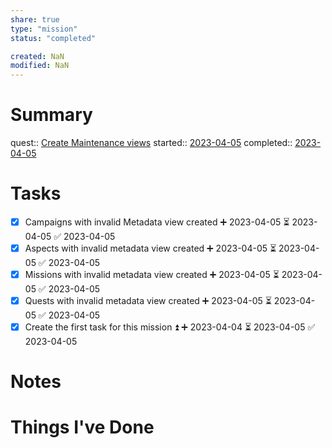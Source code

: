 ```yaml
---
share: true
type: "mission"
status: "completed"

created: NaN 
modified: NaN
---
```

 
# Summary
quest:: [Create Maintenance views](./Create%20Maintenance%20views.md)
started:: [2023-04-05](../09%20-%20Daily%20Notes/2023-04-05.md)
completed:: [2023-04-05](../09%20-%20Daily%20Notes/2023-04-05.md)
# Tasks
- [x] Campaigns with invalid Metadata view created ➕ 2023-04-05 ⏳ 2023-04-05 ✅ 2023-04-05
- [x] Aspects with invalid metadata view created ➕ 2023-04-05 ⏳ 2023-04-05 ✅ 2023-04-05
- [x] Missions with invalid metadata view created ➕ 2023-04-05 ⏳ 2023-04-05 ✅ 2023-04-05
- [x] Quests with invalid metadata view created ➕ 2023-04-05 ⏳ 2023-04-05 ✅ 2023-04-05
- [x] Create the first task for this mission ⏫ ➕ 2023-04-04 ⏳ 2023-04-05 ✅ 2023-04-05

# Notes

# Things I've Done